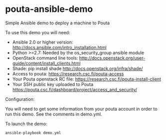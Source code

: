 pouta-ansible-demo
==================

Simple Ansible demo to deploy a machine to Pouta

To use this demo you will need:

- Ansible 2.0 or higher version:
   <http://docs.ansible.com/intro_installation.html>
- Python >=2.7:
   Needed by the os_security_group ansible module
- OpenStack command line tools:
   <http://docs.openstack.org/user-guide/content/install_clients.html>
- Shade: pip install shade
   <http://docs.openstack.org/infra/shade/>
- Access to pouta:
   <https://research.csc.fi/pouta-access>
- Your Pouta openstack RC file:
   <https://research.csc.fi/pouta-install-client>
- Your SSH public key uploaded to Pouta
   <https://pouta.csc.fi/dashboard/project/access_and_security/>

Configuration:

You will need to get some information from your pouta account in order to run this demo. See the comments in demo.yml.

To launch the demo:

    ansible-playbook demo.yml
